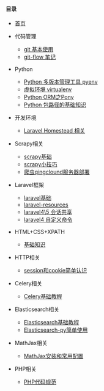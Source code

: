 #### 目录

- [首页](readme.md)

- 代码管理
    - [git 基本使用](git-notes.md)
    - [git-flow 笔记](git-flow-notes.md)
 
- Python
    - [Python 多版本管理工具 pyenv](pyenv-notes.md)
    - [虚拟环境 virtualenv](virtualenv-notes.md)
    - [Python ORM之Pony](pony-notes.md)
    - [Python 包路径的基础知识](python包路径的基础知识.md)
    
- 开发环境
    - [Laravel Homestead 相关](homestead.md)

- Scrapy相关
    - [scrapy基础](scrapy-notes.md)
    - [scrapy小技巧](scrapy-tips.md)
    - [爬虫qingclound服务器部署](estate-crawler-server-notes.md)
    
- Laravel框架
    - [laravel基础](laravel/laravel-notes.md)
    - [laravel-resources](laravel/laravel-resources.md)
    - [laravel4\5 会话共享](laravel/lv4-lv5-session-share.md)
    - [laravel4 自定义命令](laravel/laravel-command.md)

- HTML+CSS+XPATH
    - [基础知识](html-css-xpath-notes.md)

- HTTP相关
    - [session和cookie简单认识](session-cookie-notes.md)

- Celery相关
    - [Celery基础教程](celery.md)

- Elasticsearch相关
    - [Elasticsearch基础教程](elasticsearch的安装和一个小实验.md)
    - [Elasticsearch-py简单使用](elasticsearch-py简单使用.md)
    
- MathJax相关
    - [MathJax安装和常用配置](mathjax安装和常用配置.md)

- PHP相关
    - [PHP代码规范](PHP代码规范.md)
